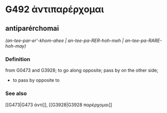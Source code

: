 # G492 ἀντιπαρέρχομαι

## antiparérchomai

_(an-tee-par-er'-khom-ahee | an-tee-pa-RER-hoh-meh | an-tee-pa-RARE-hoh-may)_

### Definition

from G0473 and G3928; to go along opposite; pass by on the other side; 

- to pass by opposite to

### See also

[[G473|G473 ἀντί]], [[G3928|G3928 παρέρχομαι]]

